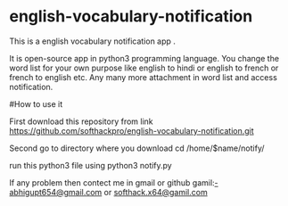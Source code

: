 # english-vocabulary-notification
This is a english vocabulary notification app .

It is open-source app in python3 programming language.
You change the word list for your own purpose like english to hindi or english to french or french to english etc. Any many more attachment in word list and access notification.

#How to use it

First download this repository from link https://github.com/softhackpro/english-vocabulary-notification.git

Second go to directory where you download
cd /home/$name/notify/

run this python3 file using
python3 notify.py


If any problem then contect me in gmail or github
gamil:-abhigupt654@gmail.com or softhack.x64@gamil.com
